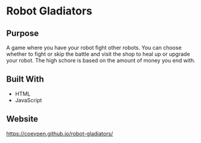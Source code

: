 # Robot Gladiators


## Purpose
A game where you have your robot fight other robots. You can choose whether to fight or skip the battle and visit the shop to heal up or upgrade your robot. The high schore is based on the amount of money you end with.

## Built With
* HTML
* JavaScript

## Website
https://coevpen.github.io/robot-gladiators/
